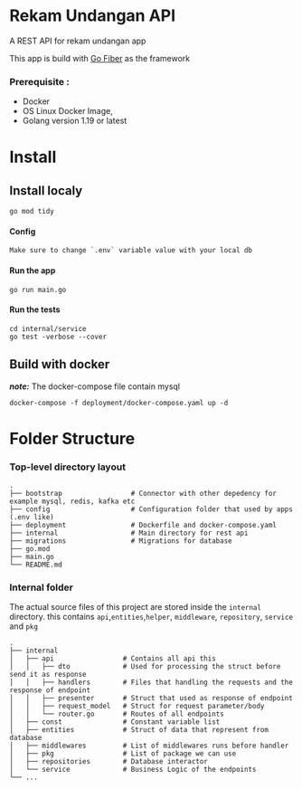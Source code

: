 Rekam Undangan API
============================

A REST API for rekam undangan app 

This app is build with [Go Fiber](https://gofiber.io/) as the framework

### Prerequisite :

- Docker
- OS Linux Docker Image,
- Golang version 1.19 or latest

# Install

## Install localy
    go mod tidy

#### Config

    Make sure to change `.env` variable value with your local db

#### Run the app

    go run main.go

#### Run the tests

    cd internal/service
    go test -verbose --cover

## Build with docker

_**note:**_ The docker-compose file contain mysql

    docker-compose -f deployment/docker-compose.yaml up -d

Folder Structure
============================

### Top-level directory layout

    .
    ├── bootstrap                 # Connector with other depedency for example mysql, redis, kafka etc
    ├── config                    # Configuration folder that used by apps (.env like)
    ├── deployment                # Dockerfile and docker-compose.yaml
    ├── internal                  # Main directory for rest api
    ├── migrations                # Migrations for database
    ├── go.mod                  
    ├── main.go
    └── README.md

### Internal folder

The actual source files of this project are stored inside the
`internal` directory. this contains `api`,`entities`,`helper`, `middleware`, `repository`, `service` and `pkg`

    .
    ├── internal
    │   ├── api                 # Contains all api this
    │   │   ├── dto             # Used for processing the struct before send it as response
    │   │   ├── handlers        # Files that handling the requests and the response of endpoint
    │   │   ├── presenter       # Struct that used as response of endpoint
    │   │   ├── request_model   # Struct for request parameter/body
    │   │   └── router.go       # Routes of all endpoints
    │   ├── const               # Constant variable list
    │   ├── entities            # Struct of data that represent from database
    │   ├── middlewares         # List of middlewares runs before handler
    │   ├── pkg                 # List of package we can use  
    │   ├── repositories        # Database interactor
    │   └── service             # Business Logic of the endpoints
    └── ...